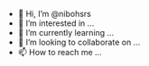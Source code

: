 - 👋 Hi, I’m @nibohsrs
- 👀 I’m interested in ...
- 🌱 I’m currently learning ...
- 💞️ I’m looking to collaborate on ...
- 📫 How to reach me ...

<!---
nibohsrs/nibohsrs is a ✨ special ✨ repository because its `README.md` (this file) appears on your GitHub profile.
You can click the Preview link to take a look at your changes.
--->
